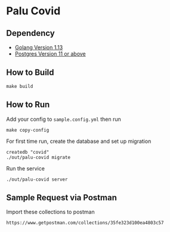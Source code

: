 # Palu Covid


## Dependency
- [Golang Version 1.13](https://golang.org/doc/install)
- [Postgres Version 11 or above](https://www.postgresql.org/download/)


## How to Build
```
make build
```

## How to Run
Add your config to `sample.config.yml` then run
```
make copy-config
```

For first time run, create the database and set up migration
```
createdb "covid"
./out/palu-covid migrate
```

Run the service
```
./out/palu-covid server
```

## Sample Request via Postman
Import these collections to postman
```
https://www.getpostman.com/collections/35fe323d100ea4803c57
```
